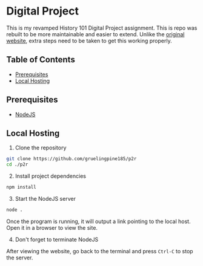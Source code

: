 # Digital Project

This is my revamped History 101 Digital Project assignment. This is repo was rebuilt to be more maintainable and easier to extend. Unlike the [original website](https://github.com/gruelingpine185/his101), extra steps need to be taken to get this working properly.

## Table of Contents

- [Prerequisites](#prerequisites)
- [Local Hosting](#local-hosting)

## Prerequisites

- [NodeJS](https://nodejs.org)

## Local Hosting

1. Clone the repository

```sh
git clone https://github.com/gruelingpine185/p2r
cd ./p2r
```

2. Install project dependencies

```sh
npm install
```

3. Start the NodeJS server

```sh
node .
```

Once the program is running, it will output a link pointing to the local host. Open it in a browser to view the site.

4. Don't forget to terminate NodeJS

After viewing the website, go back to the terminal and press `Ctrl-C` to stop the server.
